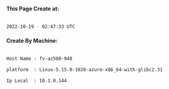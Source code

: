 
   
#### This Page Create at:

```bash

2022-10-19 - 02:47:33 UTC

```

#### Create By Machine:

```bash

Host Name : fv-az508-948

platform  : Linux-5.15.0-1020-azure-x86_64-with-glibc2.31

Ip Local  : 10.1.0.144

```

